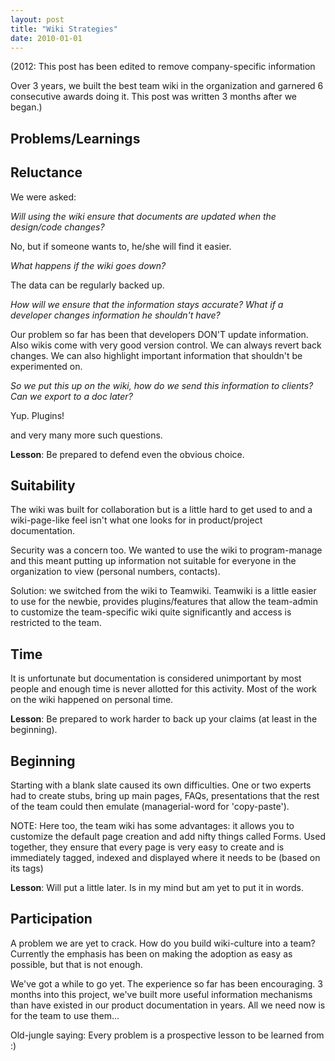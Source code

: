 ```yaml
---
layout: post
title: "Wiki Strategies"
date: 2010-01-01
---
```

(2012: This post has been edited to remove company-specific information

Over 3 years, we built the best team wiki  in the organization and garnered 6 consecutive awards doing it. This post was written 3 months after we began.)

## Problems/Learnings

## Reluctance

We were asked: 

_Will using the wiki ensure that documents are updated when the design/code changes?_

No, but if someone wants to, he/she will find it easier.

_What happens if the wiki goes down?_

The data can be regularly backed up.

_How will we ensure that the information stays accurate? What if a developer changes information he shouldn't have?_

Our problem so far has been that developers DON'T update information. Also wikis come with very good version control. We can always revert back changes. We can also highlight important information that shouldn't be experimented on.

_So we put this up on the wiki, how do we send this information to clients? Can we export to a doc later?_

Yup. Plugins! 

and very many more such questions.

**Lesson**: Be prepared to defend even the obvious choice.

## Suitability
The wiki was built for collaboration but is a little hard to get used to and a wiki-page-like feel isn't what one looks for in product/project documentation.

Security was a concern too. We wanted to use the wiki to program-manage and this meant putting up information not suitable for everyone in the organization to view (personal numbers, contacts).

Solution: we switched from the wiki to Teamwiki. Teamwiki is a little easier to use for the newbie, provides plugins/features that allow the team-admin to customize the team-specific wiki quite significantly and access is restricted to the team.

## Time
It is unfortunate but documentation is considered unimportant by most people and enough time is never allotted for this activity. Most of the work on the wiki happened on personal time.

**Lesson**: Be prepared to work harder to back up your claims (at least in the beginning).

## Beginning
Starting with a blank slate caused its own difficulties. One or two experts had to create stubs, bring up main pages, FAQs, presentations that the rest of the team could then emulate (managerial-word for 'copy-paste').

NOTE: Here too, the team wiki has some advantages: it allows you to customize the default page creation and add nifty things called Forms. Used together, they ensure that every page is very easy to create and is immediately tagged, indexed and displayed where it needs to be (based on its tags)

**Lesson**: Will put a little later. Is in my mind but am yet to put it in words.

## Participation
A problem we are yet to crack. How do you build wiki-culture into a team? Currently the emphasis has been on making the adoption as easy as possible, but that is not enough.

We've got a while to go yet. The experience so far has been encouraging. 3 months into this project, we've built more useful information mechanisms than have existed in our product documentation in years. All we need now is for the team to use them...

Old-jungle saying: Every problem is a prospective lesson to be learned from :)
